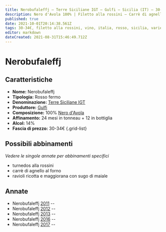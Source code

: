 ```yaml
---
title: Nerobufaleffj – Terre Siciliane IGT – Gulfi – Sicilia (IT) – 30-34€ – 3★-5★
description: Nero d'Avola 100% | Filetto alla rossini – Carrè di agnello al forno – Ravioli ricotta e maggiorana con sugo di maiale
published: true
date: 2021-10-01T20:14:38.561Z
tags: 30-34€, filetto alla rossini, vino, italia, rosso, sicilia, varietale, carrè di agnello al forno, fermo, 5 stelle, nero d'avola, ravioli ricotta e maggiorana con sugo di maiale
editor: markdown
dateCreated: 2021-08-31T15:46:49.712Z
---
```


# Nerobufaleffj

## Caratteristiche
- **Nome:** Nerobufaleffj
- **Tipologia:** Rosso fermo
- **Denominazione:** [Terre Siciliane IGT](/denominazioni/Italia/Sicilia/IGT/Terre-Siciliane)
- **Produttore:** [Gulfi](/produttori/Italia/Sicilia/Gulfi) 
- **Composizione:** 100% [Nero d'Avola](/vitigni/Italia/bacca-nera/nero-d-avola)
- **Affinamento:** 24 mesi in tonneau + 12 in bottiglia
- **Alcol:** 14%
- **Fascia di prezzo:** 30-34€
{.grid-list}



## Possibili abbinamenti
*Vedere le singole annate per abbinamenti specifici*

- turnedos alla rossini
- carrè di agnello al forno
- ravioli ricotta e maggiorana con sugo di maiale

## Annate
- Nerobufaleffj [2011](vini/Italia/Sicilia/Gulfi/Nerobufaleffj/2011) -- <span class="star-5"></span>
- Nerobufaleffj [2012](vini/Italia/Sicilia/Gulfi/Nerobufaleffj/2012) -- <span class="star-3"></span>
- Nerobufaleffj [2013](vini/Italia/Sicilia/Gulfi/Nerobufaleffj/2013) -- <span class="star-3"></span>
- Nerobufaleffj [2016](vini/Italia/Sicilia/Gulfi/Nerobufaleffj/2016) -- <span class="star-5"></span>
- Nerobufaleffj [2017](vini/Italia/Sicilia/Gulfi/Nerobufaleffj/2017) -- <span class="star-5"></span>

